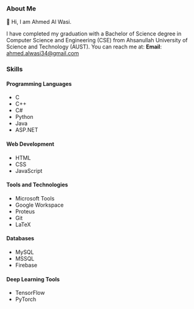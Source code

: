 ### About Me

👋 Hi, I am Ahmed Al Wasi.

I have completed my graduation with a Bachelor of Science degree in Computer Science and Engineering (CSE) from Ahsanullah University of Science and Technology (AUST). 
You can reach me at:
**Email**: ahmed.alwasi34@gmail.com

### Skills

#### Programming Languages
- C
- C++
- C#
- Python
- Java
- ASP.NET

#### Web Development
- HTML
- CSS
- JavaScript

#### Tools and Technologies
- Microsoft Tools
- Google Workspace
- Proteus
- Git
- LaTeX

#### Databases
- MySQL
- MSSQL
- Firebase

#### Deep Learning Tools
- TensorFlow
- PyTorch
